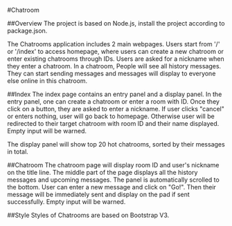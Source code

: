 #Chatroom

##Overview
The project is based on Node.js, install the project according to package.json.

The Chatrooms application includes 2 main webpages. Users start from '/' or '/index'
to access homepage, where users can create a new chatroom or enter existing chatrooms
through IDs. Users are asked for a nickname when they enter a chatroom. In a chatroom, 
People will see all history messages. They can start sending messages and messages will
display to everyone else online in this chatroom.

##Index 
The index page contains an entry panel and a display panel. In the entry panel, one can
create a chatroom or enter a room with ID. Once they click on a button, they are asked 
to enter a nickname. If user clicks "cancel" or enters nothing, user will go back to 
homepage. Otherwise user will be redirected to their target chatroom with room ID and their
name displayed. Empty input will be warned.

The display panel will show top 20 hot chatrooms, sorted by their messages in total.

##Chatroom
The chatroom page will display room ID and user's nickname on the title line. The middle
part of the page displays all the history messages and upcoming messages. The panel is 
automatically scrolled to the bottom. User can enter a new message and click on "Go!". 
Then their message will be immediately sent and display on the pad if sent successfully.
Empty input will be warned.

##Style
Styles of Chatrooms are based on Bootstrap V3.